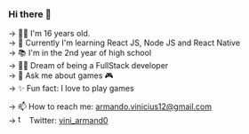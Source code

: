 ### Hi there 👋

→ 👶🏻 I'm 16 years old. <br>
→ 🧠 Currently I'm learning React JS, Node JS and React Native <br>
→ 📚 I'm in the 2nd year of high school <br>
→ 👨‍🎓 Dream of being a FullStack developer <br>
→ 💬 Ask me about games 🎮 <br>
→ ✨ Fun fact: I love to play games <br>

→ 📫 How to reach me: armando.vinicius12@gmail.com <br>
→ <img src="https://cdn2.iconfinder.com/data/icons/metro-uinvert-dock/256/Twitter_NEW.png" alt="twitter logo" width="16px"></img> Twitter: [vini_armand0](https://twitter.com/vini_armand0)
<!--
**ArmandoVinicius/ArmandoVinicius** is a ✨ _special_ ✨ repository because its `README.md` (this file) appears on your GitHub profile.

Here are some ideas to get you started:

- 🔭 I’m currently working on ...
- 👯 I’m looking to collaborate on ...
- 🤔 I’m looking for help with ...
- 😄 Pronouns: ...

-->
